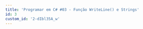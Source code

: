 ```yaml
---
title: 'Programar em C# #03 - Função WriteLine() e Strings'
id: 3
custom_id: '2-dIbl35A_w'
---
```

